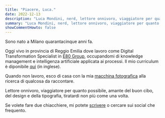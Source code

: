 ```yaml
---
title: "Piacere, Luca."
date: 2022-12-13
description: "Luca Mondini, nerd, lettore onnivoro, viaggiatore per quanto possibile, amante del buon cibo, del design e della tipografia, tiratardi non più come una volta."
summary: "Luca Mondini, nerd, lettore onnivoro, viaggiatore per quanto possibile, amante del buon cibo, del design e della tipografia, tiratardi non più come una volta."
showCommentHowto: false
---
```

Sono nato a Milano quarantacinque anni fa.

Oggi vivo in provincia di Reggio Emilia dove lavoro come Digital Transformation Specialist in [E80 Group](https://www.elettric80.com/it/), occupandomi di knowledge management e intelligenza artificiale applicata ai processi. Il mio curriculum è diponibile [qui](../cv/) (in inglese).

Quando non lavoro, esco di casa con la mia [macchina fotografica](../camera/) alla ricerca di qualcosa da raccontare.

Lettore onnivoro, viaggiatore per quanto possibile, amante del buon cibo, del design e della tipografia, tiratardi non più come una volta.

Se volete fare due chiacchiere, mi potete [scrivere](mailto:info@lucamondini.it) o cercare sui social che frequento.